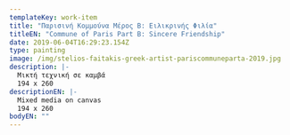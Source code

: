 ```yaml
---
templateKey: work-item
title: "Παρισινή Κομμούνα Μέρος Β: Ειλικρινής Φιλία"
titleEN: "Commune of Paris Part B: Sincere Friendship"
date: 2019-06-04T16:29:23.154Z
type: painting
image: /img/stelios-faitakis-greek-artist-pariscommuneparta-2019.jpg
description: |-
  Μικτή τεχνική σε καμβά
  194 x 260
descriptionEN: |-
  Mixed media on canvas
  194 x 260
bodyEN: ""
---
```

